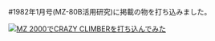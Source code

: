 #1982年1月号(MZ-80B活用研究)に掲載の物を打ち込みました。

[![MZ 2000でCRAZY CLIMBERを打ち込んでみた](https://img.youtube.com/vi/PPYIgssLKJQ/0.jpg)](https://www.youtube.com/watch?v=PPYIgssLKJQ)
